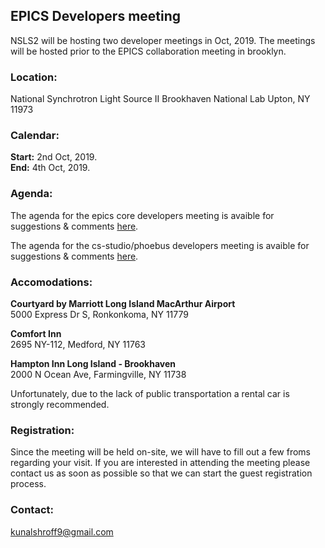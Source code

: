 ## EPICS Developers meeting

NSLS2 will be hosting two developer meetings in Oct, 2019. The meetings will be hosted prior to the EPICS collaboration meeting in brooklyn.

### Location:  
National Synchrotron Light Source II
Brookhaven National Lab
Upton, NY 11973


### Calendar:  
**Start:** 2nd Oct, 2019.  
**End:** 4th Oct, 2019.

### Agenda:  
The agenda for the epics core developers meeting is avaible for suggestions & comments [here](https://docs.google.com/document/d/1XmsytQm-9YVF0LBQLa8qRfEoXb6J_mJ53XFGR98cXo4/edit?usp=sharing).  

The agenda for the cs-studio/phoebus developers meeting is avaible for suggestions & comments [here](https://docs.google.com/document/d/15pWgpeu6hEeLFEEo0Un_U-Wqq0kUdP5b_-Y_mOPKfGw/edit?usp=sharing).  

### Accomodations:  

**Courtyard by Marriott Long Island MacArthur Airport**  
5000 Express Dr S, Ronkonkoma, NY 11779  

**Comfort Inn**  
2695 NY-112, Medford, NY 11763  

**Hampton Inn Long Island - Brookhaven**  
2000 N Ocean Ave, Farmingville, NY 11738  

Unfortunately, due to the lack of public transportation a rental car is strongly recommended.

### Registration:  

Since the meeting will be held on-site, we will have to fill out a few froms regarding your visit. If you are interested in attending the meeting please contact us as soon as possible so that we can start the guest registration process.

### Contact:  
kunalshroff9@gmail.com
